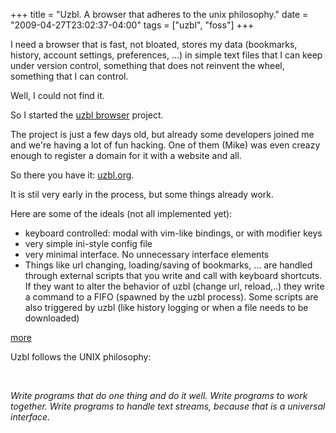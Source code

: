 +++
title = "Uzbl.  A browser that adheres to the unix philosophy."
date = "2009-04-27T23:02:37-04:00"
tags = ["uzbl", "foss"]
+++
<p>I need a browser that is fast, not bloated, stores my data (bookmarks, history, account settings, preferences, ...) in simple text files that I can keep under version control, something that does not reinvent the wheel, something that I can control.</p>

<p>Well, I could not find it.<br />

So I started the <a href="http://bbs.archlinux.org/viewtopic.php?id=70700&amp;p=1">uzbl browser</a> project.<!--more--><br />

The project is just a few days old, but already some developers joined me and we're having a lot of fun hacking.  One of them (Mike) was even creazy enough to register a domain for it with a website and all.<br />

So there you have it: <a href="http://uzbl.org">uzbl.org</a>.<br />

It is stil very early in the process, but some things already work.</p>

<p>Here are some of the ideals (not all implemented yet):</p>

<ul>

<li>keyboard controlled: modal with vim-like bindings, or with modifier keys</li>

<li>very simple ini-style config file</li>

<li>very minimal interface. No unnecessary interface elements</li>

<li>Things like url changing, loading/saving of bookmarks, ... are handled through external scripts that you write and call with keyboard shortcuts.  If they want to alter the behavior of uzbl (change url, reload,..) they write a command to a FIFO (spawned by the uzbl process).  Some scripts are also triggered by uzbl (like history logging or when a file needs to be downloaded) </li>

</ul>

<p><a href="http://github.com/Dieterbe/uzbl/tree/master">more</a></p>

<p>Uzbl follows the UNIX philosophy:<br />

<quote><br />

<i>Write programs that do one thing and do it well. Write programs to work together. Write programs to handle text streams, because that is a universal interface.</i></quote></p>
